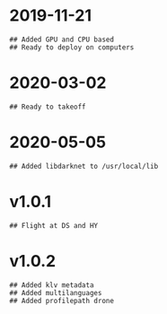 # 2019-11-21
    ## Added GPU and CPU based 
    ## Ready to deploy on computers 
# 2020-03-02
    ## Ready to takeoff
# 2020-05-05
    ## Added libdarknet to /usr/local/lib
# v1.0.1
    ## Flight at DS and HY
# v1.0.2
    ## Added klv metadata
    ## Added multilanguages
    ## Added profilepath drone
